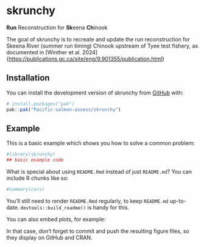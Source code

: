 
<!-- README.md is generated from README.Rmd. Please edit that file -->

# skrunchy

<!-- badges: start -->
<!-- badges: end -->

**Run** Reconstruction for **Sk**eena **Ch**inook

The goal of skrunchy is to recreate and update the run reconstruction
for Skeena River (summer run timing) Chinook upstream of Tyee test
fishery, as documented in \[Winther et
al. 2024\]{<https://publications.gc.ca/site/eng/9.901355/publication.html>}

## Installation

You can install the development version of skrunchy from
[GitHub](https://github.com/) with:

``` r
# install.packages("pak")
pak::pak("Pacific-salmon-assess/skrunchy")
```

## Example

This is a basic example which shows you how to solve a common problem:

``` r
#library(skrunchy)
## basic example code
```

What is special about using `README.Rmd` instead of just `README.md`?
You can include R chunks like so:

``` r
#summary(cars)
```

You’ll still need to render `README.Rmd` regularly, to keep `README.md`
up-to-date. `devtools::build_readme()` is handy for this.

You can also embed plots, for example:

In that case, don’t forget to commit and push the resulting figure
files, so they display on GitHub and CRAN.
